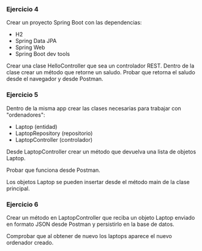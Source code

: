### Ejercicio 4

Crear un proyecto Spring Boot con las dependencias:

* H2
* Spring Data JPA
* Spring Web
* Spring Boot dev tools

Crear una clase HelloController que sea un controlador REST. Dentro de la clase crear un método que retorne un saludo. Probar que retorna el saludo desde el navegador y desde Postman.

### Ejercicio 5

Dentro de la misma app crear las clases necesarias para trabajar con "ordenadores":

* Laptop (entidad)
* LaptopRepository (repositorio)
* LaptopController (controlador)

Desde LaptopController crear un método que devuelva una lista de objetos Laptop.

Probar que funciona desde Postman.

Los objetos Laptop se pueden insertar desde el método main de la clase principal.



### Ejercicio 6

Crear un método en LaptopController que reciba un objeto Laptop enviado en formato JSON desde Postman y persistirlo en la base de datos.

Comprobar que al obtener de nuevo los laptops aparece el nuevo ordenador creado.
